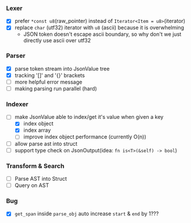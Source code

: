 ### Lexer

- [x] prefer `*const u8`(raw_pointer) instead of `Iterator<Item = u8>`(iterator)
- [x] replace `char` (utf32) iterator with `u8` (ascii) because it is overwhelming
    - JSON token doesn't escape ascii boundary, so why don't we just directly use ascii over utf32

### Parser

- [x] parse token stream into JsonValue tree
- [x] tracking '[]' and '{}' brackets 
- [ ] more helpful error message
- [ ] making parsing run parallel (hard)

### Indexer

- [ ] make JsonValue able to index/get it's value when given a key
    - [x] index object
    - [x] index array
    - [ ] improve index object performance (currently O(n))
- [ ] allow parse ast into struct
- [ ] support type check on JsonOutput(idea: `fn is<T>(&self) -> bool`)

### Transform & Search

- [ ] Parse AST into Struct
- [ ] Query on AST

### Bug

- [x] `get_span` inside `parse_obj` auto increase `start` & `end` by 1???